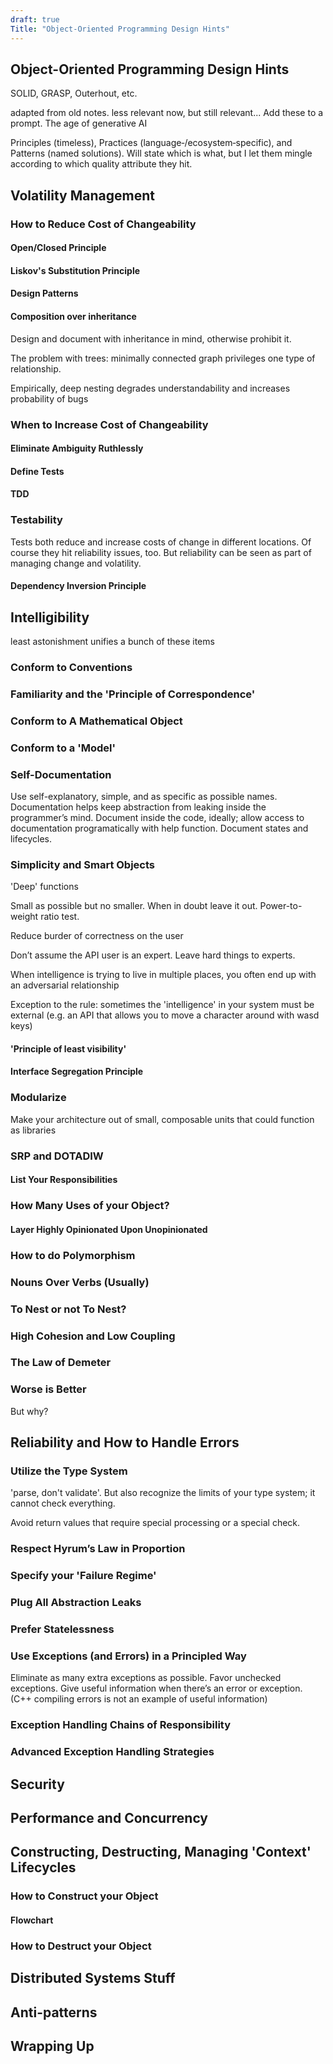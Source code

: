 ```yaml
---
draft: true
Title: "Object-Oriented Programming Design Hints"
---
```


## Object-Oriented Programming Design Hints

SOLID, GRASP, Outerhout, etc.

adapted from old notes. less relevant now, but still relevant...
Add these to a prompt. The age of generative AI

Principles (timeless), Practices (language‑/ecosystem‑specific), and Patterns (named solutions). Will state which is what, but I let them mingle according to which quality attribute they hit.

## Volatility Management

### How to Reduce Cost of Changeability

#### Open/Closed Principle

#### Liskov's Substitution Principle

#### Design Patterns

#### Composition over inheritance

Design and document with inheritance in mind, otherwise prohibit it.

The problem with trees: minimally connected graph privileges one type of relationship.

Empirically, deep nesting degrades understandability and increases probability of bugs

### When to Increase Cost of Changeability

#### Eliminate Ambiguity Ruthlessly

#### Define Tests

#### TDD

### Testability

Tests both reduce and increase costs of change in different locations. Of course they hit reliability issues, too. But reliability can be seen as part of managing change and volatility.

#### Dependency Inversion Principle

## Intelligibility

least astonishment unifies a bunch of these items

### Conform to Conventions

### Familiarity and the 'Principle of Correspondence'

### Conform to A Mathematical Object

### Conform to a 'Model'

### Self-Documentation

Use self-explanatory, simple, and as specific as possible names. Documentation helps keep abstraction from leaking inside the programmer’s mind. Document inside the code, ideally; allow access to documentation programatically with help function. Document states and lifecycles. 

### Simplicity and Smart Objects

'Deep' functions

Small as possible but no smaller. When in doubt leave it out. Power-to-weight ratio test.

Reduce burder of correctness on the user

Don’t assume the API user is an expert. Leave hard things to experts.

When intelligence is trying to live in multiple places, you often end up with an adversarial relationship

Exception to the rule: sometimes the 'intelligence' in your system must be external (e.g. an API that allows you to move a character around with wasd keys)

#### 'Principle of least visibility'

#### Interface Segregation Principle

### Modularize

Make your architecture out of small, composable units that could function as libraries

### SRP and DOTADIW

#### List Your Responsibilities

### How Many Uses of your Object?

#### Layer Highly Opinionated Upon Unopinionated

### How to do Polymorphism

### Nouns Over Verbs (Usually)

### To Nest or not To Nest?

### High Cohesion and Low Coupling

### The Law of Demeter

### Worse is Better

But why?

## Reliability and How to Handle Errors

### Utilize the Type System

'parse, don't validate'. But also recognize the limits of your type system; it cannot check everything.

Avoid return values that require special processing or a special check.

### Respect Hyrum’s Law in Proportion

### Specify your 'Failure Regime'

### Plug All Abstraction Leaks

### Prefer Statelessness

### Use Exceptions (and Errors) in a Principled Way

Eliminate as many extra exceptions as possible. Favor unchecked exceptions.
Give useful information when there’s an error or exception. (C++ compiling errors is not an example of useful information)

### Exception Handling Chains of Responsibility

### Advanced Exception Handling Strategies

## Security

## Performance and Concurrency

## Constructing, Destructing, Managing 'Context' Lifecycles

### How to Construct your Object

#### Flowchart

### How to Destruct your Object

## Distributed Systems Stuff

## Anti-patterns

## Wrapping Up